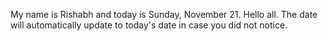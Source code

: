 My name is Rishabh and today is Sunday, November 21. Hello all. The date will automatically update to today's date in case you did not notice.
